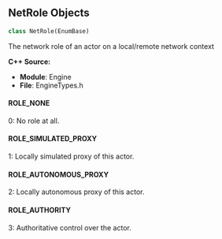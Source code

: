 ## NetRole Objects

```python
class NetRole(EnumBase)
```

The network role of an actor on a local/remote network context

**C++ Source:**

- **Module**: Engine
- **File**: EngineTypes.h

<a id="unreal.NetRole.ROLE_NONE"></a>

#### ROLE_NONE

0: No role at all.

<a id="unreal.NetRole.ROLE_SIMULATED_PROXY"></a>

#### ROLE_SIMULATED_PROXY

1: Locally simulated proxy of this actor.

<a id="unreal.NetRole.ROLE_AUTONOMOUS_PROXY"></a>

#### ROLE_AUTONOMOUS_PROXY

2: Locally autonomous proxy of this actor.

<a id="unreal.NetRole.ROLE_AUTHORITY"></a>

#### ROLE_AUTHORITY

3: Authoritative control over the actor.

<a id="unreal.NetDormancy"></a>